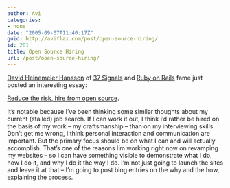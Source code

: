 ```yaml
---
author: Avi
categories:
- none
date: "2005-09-07T11:40:17Z"
guid: http://aviflax.com/post/open-source-hiring/
id: 281
title: Open Source Hiring
url: /post/open-source-hiring/
---
```

[David Heinemeier Hansson](http://www.loudthinking.com/) of [37 Signals](http://www.37signals.com) and [Ruby on Rails](http://www.rubyonrails.com) fame just posted an interesting essay:
  
[Reduce the risk, hire from open source](http://www.loudthinking.com/arc/000505.html).

It&#8217;s notable because I&#8217;ve been thinking some similar thoughts about my current (stalled) job search. If I can work it out, I think I&#8217;d rather be hired on the basis of my work &#8211; my craftsmanship &#8211; than on my interviewing skills. Don&#8217;t get me wrong, I think personal interaction and communication are important. But the primary focus should be on what I can and will actually accomplish. That&#8217;s one of the reasons I&#8217;m working right now on revamping my websites &#8211; so I can have something visible to demonstrate what I do, how I do it, and why I do it the way I do. I&#8217;m not just going to launch the sites and leave it at that &#8211; I&#8217;m going to post blog entries on the why and the how, explaining the process.